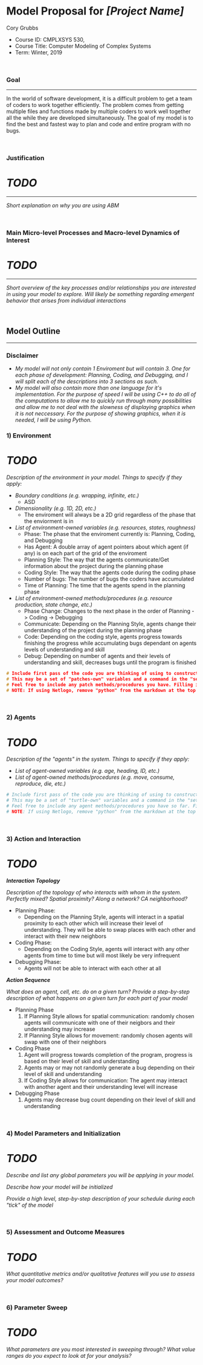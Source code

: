 # Model Proposal for _[Project Name]_

Cory Grubbs

* Course ID: CMPLXSYS 530,
* Course Title: Computer Modeling of Complex Systems
* Term: Winter, 2019



&nbsp; 

### Goal 
*****
 
In the world of software development, it is a difficult problem to get a team of coders to work together efficiently. The problem comes from getting multiple files and functions made by multiple coders to work well together all the while they are developed simultaneously. The goal of my model is to find the best and fastest way to plan and code and entire program with no bugs.

&nbsp;  
### Justification
# *TODO*
****
_Short explanation on why you are using ABM_

&nbsp; 
### Main Micro-level Processes and Macro-level Dynamics of Interest
# *TODO*
****

_Short overview of the key processes and/or relationships you are interested in using your model to explore. Will likely be something regarding emergent behavior that arises from individual interactions_

&nbsp; 


## Model Outline
****

### Disclaimer
 * _My model will not only contain 1 Enviroment but will contain 3. One for each phase of development: Planning, Coding, and Debugging, and I will split each of the descriptions into 3 sections as such._
 * _My model will also contain more than one language for it's implementation. For the purpose of speed I will be using C++ to do all of the computations to allow me to quickly run through many possibilities and allow me to not deal with the slowness of displaying graphics when it is not neccessary. For the purpose of showing graphics, when it is needed, I will be using Python._
&nbsp; 
### 1) Environment
# *TODO*
_Description of the environment in your model. Things to specify *if they apply*:_

* _Boundary conditions (e.g. wrapping, infinite, etc.)_
  * ASD
* _Dimensionality (e.g. 1D, 2D, etc.)_
  * The enviroment will always be a 2D grid regardless of the phase that the enviorment is in
* _List of environment-owned variables (e.g. resources, states, roughness)_
  * Phase: The phase that the enviroment currently is: Planning, Coding, and Debugging
  * Has Agent: A double array of agent pointers about which agent (if any) is on each part of the grid of the enviroment
  * Planning Style: The way that the agents communicate/Get information about the project during the planning phase
  * Coding Style: The way that the agents code during the coding phase
  * Number of bugs: The number of bugs the coders have accumulated
  * Time of Planning: The time that the agents spend in the planning phase
* _List of environment-owned methods/procedures (e.g. resource production, state change, etc.)_
  * Phase Change: Changes to the next phase in the order of Planning -> Coding -> Debugging
  * Communicate: Depending on the Planning Style, agents change their understanding of the project during the planning phase
  * Code: Depending on the coding style, agents progress towards finishing the progress while accumulating bugs dependant on agents levels of understanding and skill
  * Debug: Depending on number of agents and their levels of understanding and skill, decreases bugs until the program is finished


```cpp
# Include first pass of the code you are thinking of using to construct your environment
# This may be a set of "patches-own" variables and a command in the "setup" procedure, a list, an array, or Class constructor
# Feel free to include any patch methods/procedures you have. Filling in with pseudocode is ok! 
# NOTE: If using Netlogo, remove "python" from the markdown at the top of this section to get a generic code block
```

&nbsp; 

### 2) Agents
# *TODO*
 
 _Description of the "agents" in the system. Things to specify *if they apply*:_
 
* _List of agent-owned variables (e.g. age, heading, ID, etc.)_
* _List of agent-owned methods/procedures (e.g. move, consume, reproduce, die, etc.)_


```python
# Include first pass of the code you are thinking of using to construct your agents
# This may be a set of "turtle-own" variables and a command in the "setup" procedure, a list, an array, or Class constructor
# Feel free to include any agent methods/procedures you have so far. Filling in with pseudocode is ok! 
# NOTE: If using Netlogo, remove "python" from the markdown at the top of this section to get a generic code block
```

&nbsp; 

### 3) Action and Interaction
# *TODO*
 
**_Interaction Topology_**

_Description of the topology of who interacts with whom in the system. Perfectly mixed? Spatial proximity? Along a network? CA neighborhood?_
* Planning Phase:
  * Depending on the Planning Style, agents will interact in a spatial proximity to each other which will increase their level of understanding. They will be able to swap places with each other and interact with their new neighbors
* Coding Phase:
  * Depending on the Coding Style, agents will interact with any other agents from time to time but will most likely be very infrequent
* Debugging Phase:
  * Agents will not be able to interact with each other at all
 
**_Action Sequence_**

_What does an agent, cell, etc. do on a given turn? Provide a step-by-step description of what happens on a given turn for each part of your model_

* Planning Phase
  1. If Planning Style allows for spatial communication: randomly chosen agents will communicate with one of their neigbors and their understanding may increase
  2. If Planning Style allows for movement: randomly chosen agents will swap with one of their neighbors
* Coding Phase
  1. Agent will progress towards completion of the program, progress is based on their level of skill and understanding
  2. Agents may or may not randomly generate a bug depending on their level of skill and understanding
  3. If Coding Style allows for communication: The agent may interact with another agent and their understanding level will increase
* Debugging Phase
  1. Agents may decrease bug count depending on their level of skill and understanding
  

&nbsp; 
### 4) Model Parameters and Initialization
# *TODO*

_Describe and list any global parameters you will be applying in your model._

_Describe how your model will be initialized_

_Provide a high level, step-by-step description of your schedule during each "tick" of the model_

&nbsp; 

### 5) Assessment and Outcome Measures
# *TODO*

_What quantitative metrics and/or qualitative features will you use to assess your model outcomes?_

&nbsp; 

### 6) Parameter Sweep
# *TODO*

_What parameters are you most interested in sweeping through? What value ranges do you expect to look at for your analysis?_

